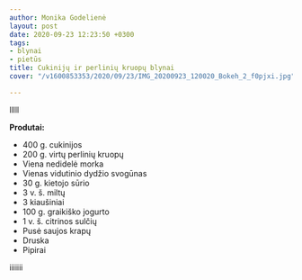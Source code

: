 ```yaml
---
author: Monika Godelienė
layout: post
date: 2020-09-23 12:23:50 +0300
tags:
- blynai
- pietūs
title: Cukinijų ir perlinių kruopų blynai
cover: "/v1600853353/2020/09/23/IMG_20200923_120020_Bokeh_2_f0pjxi.jpg"

---
```

lllll

**Produtai:**

* 400 g. cukinijos
* 200 g. virtų perlinių kruopų
* Viena nedidelė morka
* Vienas vidutinio dydžio svogūnas
* 30 g. kietojo sūrio
* 3 v. š. miltų
* 3 kiaušiniai
* 100 g. graikiško jogurto
* 1 v. š. citrinos sulčių
* Pusė saujos krapų
* Druska
* Pipirai

iiiiiii